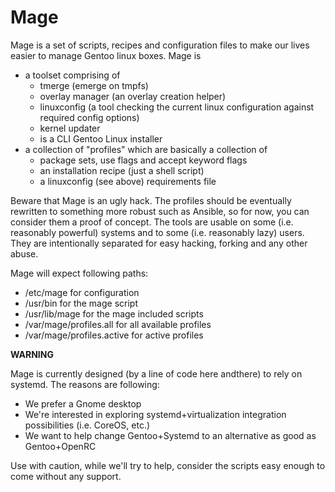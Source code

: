 # Mage

Mage is a set of scripts, recipes and configuration files to make our lives easier to manage Gentoo linux boxes. Mage is

* a toolset comprising of
  * tmerge (emerge on tmpfs)
  * overlay manager (an overlay creation helper)
  * linuxconfig (a tool checking the current linux configuration against required config options)
  * kernel updater
  * is a CLI Gentoo Linux installer
* a collection of "profiles" which are basically a collection of
  * package sets, use flags and accept keyword flags
  * an installation recipe (just a shell script)
  * a linuxconfig (see above) requirements file

Beware that Mage is an ugly hack. The profiles should be eventually rewritten to something more robust such as Ansible, so for now, you can consider them a proof of concept.
The tools are usable on some (i.e. reasonably powerful) systems and to some (i.e. reasonably lazy) users. They are intentionally separated for easy hacking, forking and any other abuse.

Mage will expect following paths:

- /etc/mage for configuration
- /usr/bin for the mage script
- /usr/lib/mage for the mage included scripts
- /var/mage/profiles.all for all available profiles
- /var/mage/profiles.active for active profiles

**WARNING**

Mage is currently designed (by a line of code here andthere) to rely on systemd. The reasons are following:

- We prefer a Gnome desktop
- We're interested in exploring systemd+virtualization integration possibilities (i.e. CoreOS, etc.)
- We want to help change Gentoo+Systemd to an alternative as good as Gentoo+OpenRC

Use with caution, while we'll try to help, consider the scripts easy enough to come without any support.

